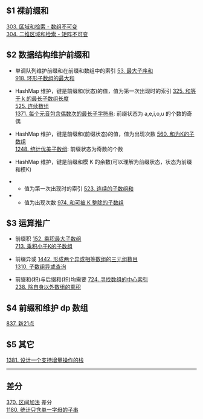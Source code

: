 
## $1 裸前缀和
[303. 区域和检索 - 数组不可变](https://leetcode-cn.com/problems/range-sum-query-immutable/)  
[304. 二维区域和检索 - 矩阵不可变](https://leetcode-cn.com/problems/range-sum-query-2d-immutable/)  

## $2 数据结构维护前缀和
- 单调队列维护前缀和在前缀和数组中的索引
[53. 最大子序和](https://leetcode-cn.com/problems/maximum-subarray/)  
[918. 环形子数组的最大和](https://leetcode-cn.com/problems/maximum-sum-circular-subarray/)  


- HashMap 维护，键是前缀和(状态)的值，值为第一次出现时的索引
[325. 和等于 k 的最长子数组长度](https://leetcode-cn.com/problems/maximum-size-subarray-sum-equals-k/)  
[525. 连续数组](https://leetcode-cn.com/problems/contiguous-array/)  
[1371. 每个元音包含偶数次的最长子字符串](https://leetcode-cn.com/problems/find-the-longest-substring-containing-vowels-in-even-counts/): 前缀状态为 a,e,i,o,u 的个数的奇偶  


- HashMap 维护，键是前缀和(前缀状态)的值，值为出现次数
[560. 和为K的子数组](https://leetcode-cn.com/problems/subarray-sum-equals-k/)  
[1248. 统计优美子数组](https://leetcode-cn.com/problems/count-number-of-nice-subarrays/): 前缀状态为奇数的个数  


- HashMap 维护，键是前缀和模 K 的余数(可以理解为前缀状态，状态为前缀和模K)
- - 值为第一次出现时的索引
[523. 连续的子数组和](https://leetcode-cn.com/problems/continuous-subarray-sum/)  
- - 值为出现次数
[974. 和可被 K 整除的子数组](https://leetcode-cn.com/problems/subarray-sums-divisible-by-k/)  


## $3 运算推广
- 前缀积
[152. 乘积最大子数组](https://leetcode-cn.com/problems/maximum-product-subarray/)  
[713. 乘积小于K的子数组](https://leetcode-cn.com/problems/subarray-product-less-than-k/)  


- 前缀异或
[1442. 形成两个异或相等数组的三元组数目](https://leetcode-cn.com/problems/count-triplets-that-can-form-two-arrays-of-equal-xor/)  
[1310. 子数组异或查询](https://leetcode-cn.com/problems/xor-queries-of-a-subarray/)


- 前缀和(积)与后缀和(积)均需要
[724. 寻找数组的中心索引](https://leetcode-cn.com/problems/find-pivot-index/)  
[238. 除自身以外数组的乘积](https://leetcode-cn.com/problems/product-of-array-except-self/)  


## $4 前缀和维护 dp 数组
[837. 新21点](https://leetcode-cn.com/problems/new-21-game/)  

## $5 其它
[1381. 设计一个支持增量操作的栈](https://leetcode-cn.com/problems/design-a-stack-with-increment-operation/)  



---

## 差分
[370. 区间加法](https://leetcode-cn.com/problems/insert-interval/) 差分  
[1180. 统计只含单一字母的子串](https://leetcode-cn.com/problems/count-substrings-with-only-one-distinct-letter/)  

